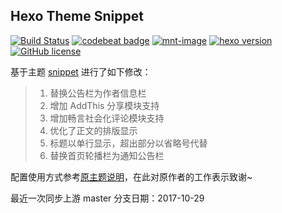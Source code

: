 ## Hexo Theme Snippet

[![Build Status](https://www.travis-ci.org/shenliyang/hexo-theme-snippet.svg?branch=master)](https://www.travis-ci.org/shenliyang/hexo-theme-snippet)
[![codebeat badge](https://codebeat.co/badges/6ef2dcd2-af90-40e0-9628-ac689441f774)](https://codebeat.co/projects/github-com-shenliyang-hexo-theme-snippet-master)
[![mnt-image](https://img.shields.io/maintenance/yes/2017.svg)](../../commits/master)
[![hexo version](https://img.shields.io/badge/hexo-%3E%3D%203.0-blue.svg)](http://hexo.io)
[![GitHub license](https://img.shields.io/badge/license-MIT-blue.svg)](https://github.com/shenliyang/hexo-theme-snippet/blob/master/LICENSE)

基于主题 [snippet](https://github.com/shenliyang/hexo-theme-snippet) 进行了如下修改：

> 1. 替换公告栏为作者信息栏
> 2. 增加 AddThis 分享模块支持
> 3. 增加畅言社会化评论模块支持
> 4. 优化了正文的排版显示
> 5. 标题以单行显示，超出部分以省略号代替
> 6. 替换首页轮播栏为通知公告栏

配置使用方式参考[原主题说明](https://github.com/shenliyang/hexo-theme-snippet)，在此对原作者的工作表示致谢~

最近一次同步上游 master 分支日期：2017-10-29
